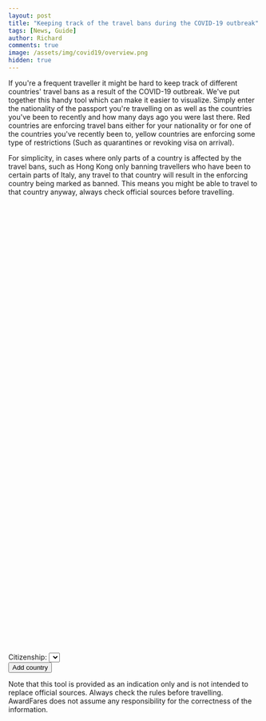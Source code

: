 ```yaml
---
layout: post
title: "Keeping track of the travel bans during the COVID-19 outbreak"
tags: [News, Guide]
author: Richard
comments: true
image: /assets/img/covid19/overview.png
hidden: true
---
```


If you're a frequent traveller it might be hard to keep track of different countries' travel bans as a result of the COVID-19 outbreak. We've put together this handy tool which can make it easier to visualize. Simply enter the nationality of the passport you're travelling on as well as the countries you've been to recently and how many days ago you were last there. Red countries are enforcing travel bans either for your nationality or for one of the countries you've recently been to, yellow countries are enforcing some type of restrictions (Such as quarantines or revoking visa on arrival).

 For simplicity, in cases where only parts of a country is affected by the travel bans, such as Hong Kong only banning travellers who have been to certain parts of Italy, any travel to that country will result in the enforcing country being marked as banned. This means you might be able to travel to that country anyway, always check official sources before travelling.

<link rel="stylesheet" href="/assets/js/jvm/jquery-jvectormap-2.0.5.css" type="text/css" media="screen"/>
<div id="world-map" style="width: 100%; height: 900px"></div>
  Citizenship: <select class="country-selection" id="nationality-selection"></select>
  <div id="trip-template" style="display: none;">
    <p>Country: <select class="country-selection"></select></p>
    <p>Days ago: <input class="time-ago" type="text" /></p>
  <button class="remove-country">X</button>
  </div>
  <div class="trip">
  </div>
  <button id="add-country">Add country</button>
<script src="https://ajax.googleapis.com/ajax/libs/jquery/3.4.1/jquery.min.js"></script>
<script src="https://underscorejs.org/underscore-min.js"></script>
<script src="/assets/js/jvm/jquery-jvectormap-2.0.5.min.js"></script>
<script src="/assets/js/jvm/jquery-jvectormap-world-mill.js"></script>
<script src="/assets/js/travel-bans-map.js"></script>


Note that this tool is provided as an indication only and is not intended to replace official sources. Always check the rules before travelling. AwardFares does not assume any responsibility for the correctness of the information.
